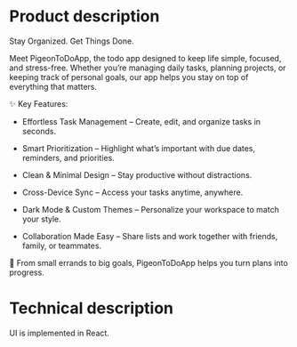 # Product description

Stay Organized. Get Things Done.

Meet PigeonToDoApp, the todo app designed to keep life simple, focused, and stress-free.
Whether you’re managing daily tasks, planning projects, or keeping track of personal goals,
our app helps you stay on top of everything that matters.

✨ Key Features:

* Effortless Task Management – Create, edit, and organize tasks in seconds.

* Smart Prioritization – Highlight what’s important with due dates, reminders, and priorities.

* Clean & Minimal Design – Stay productive without distractions.

* Cross-Device Sync – Access your tasks anytime, anywhere.

* Dark Mode & Custom Themes – Personalize your workspace to match your style.

* Collaboration Made Easy – Share lists and work together with friends, family, or teammates.

📅 From small errands to big goals, PigeonToDoApp helps you turn plans into progress.

# Technical description

UI is implemented in React. 

